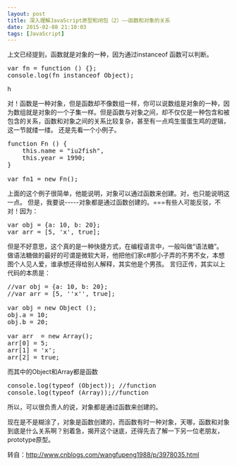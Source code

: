```yaml
---
layout: post
title: 深入理解JavaScript原型和闭包（2）——函数和对象的关系
date: 2015-02-08 21:10:03
tags: [JavaScript]
---
```

上文已经提到，函数就是对象的一种，因为通过instanceof 函数可以判断。
<pre>
var fn = function () {};
console.log(fn instanceof Object);
</pre>h
<!--more-->
对！函数是一种对象，但是函数却不像数组一样，你可以说数组是对象的一种，因为数组就是对象的一个子集一样。但是函数与对象之间，却不仅仅是一种包含和被包含的关系，函数和对象之间的关系比较复杂，甚至有一点鸡生蛋蛋生鸡的逻辑，这一节就缕一缕。
还是先看一个小例子。
<pre>
function Fn () {
	this.name = "iu2fish",
	this.year = 1990;
}

var fn1 = new Fn();
</pre>
上面的这个例子很简单，他能说明，对象可以通过函数来创建。对，也只能说明这一点。
但是，我要说-----对象都是通过函数创建的。===有些人可能反驳，不对！因为：
<pre>
var obj = {a: 10, b: 20};
var arr = [5, 'x', true];
</pre>
但是不好意思，这个真的是一种快捷方式，在编程语言中，一般叫做“语法糖”。
做语法糖做的最好的可谓是微软大哥，他把他们家c#那小子弄的不男不女，本想图个人见人爱，谁承想还得给别人解释，其实他是个男孩。
言归正传，其实以上代码的本质是：
<pre>
//var obj = {a: 10, b: 20};
//var arr = [5, ''x'', true];

var obj = new Object ();
obj.a = 10;
obj.b = 20;

var arr  = new Array();
arr[0] = 5;
arr[1] = 'x';
arr[2] = true;
</pre>
而其中的Object和Array都是函数
<pre>
console.log(typeof (Object)); //function
console.log(typeof (Array));//function
</pre>
所以，可以很负责人的说，对象都是通过函数来创建的。

现在是不是糊涂了，对象是函数创建的，而函数有时一种对象，天哪，函数和对象到底是什么关系啊？别着急，揭开这个谜底，还得先去了解一下另一位老朋友，prototype原型。

转自：http://www.cnblogs.com/wangfupeng1988/p/3978035.html

